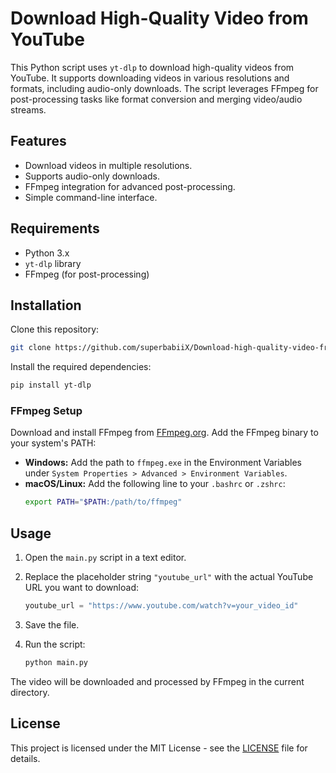 # Download High-Quality Video from YouTube

This Python script uses `yt-dlp` to download high-quality videos from YouTube. It supports downloading videos in various resolutions and formats, including audio-only downloads. The script leverages FFmpeg for post-processing tasks like format conversion and merging video/audio streams.

## Features
- Download videos in multiple resolutions.
- Supports audio-only downloads.
- FFmpeg integration for advanced post-processing.
- Simple command-line interface.

## Requirements
- Python 3.x
- `yt-dlp` library
- FFmpeg (for post-processing)

## Installation

Clone this repository:

```bash
git clone https://github.com/superbabiiX/Download-high-quality-video-from-YouTube.git
```

Install the required dependencies:

```bash
pip install yt-dlp
```

### FFmpeg Setup

Download and install FFmpeg from [FFmpeg.org](https://ffmpeg.org/download.html). Add the FFmpeg binary to your system's PATH:

- **Windows:** Add the path to `ffmpeg.exe` in the Environment Variables under `System Properties > Advanced > Environment Variables`.
- **macOS/Linux:** Add the following line to your `.bashrc` or `.zshrc`:
  ```bash
  export PATH="$PATH:/path/to/ffmpeg"
  ```

## Usage

1. Open the `main.py` script in a text editor.

2. Replace the placeholder string `"youtube_url"` with the actual YouTube URL you want to download:

   ```python
   youtube_url = "https://www.youtube.com/watch?v=your_video_id"
   ```

3. Save the file.

4. Run the script:

   ```bash
   python main.py
   ```

The video will be downloaded and processed by FFmpeg in the current directory.

## License

This project is licensed under the MIT License - see the [LICENSE](LICENSE) file for details.
